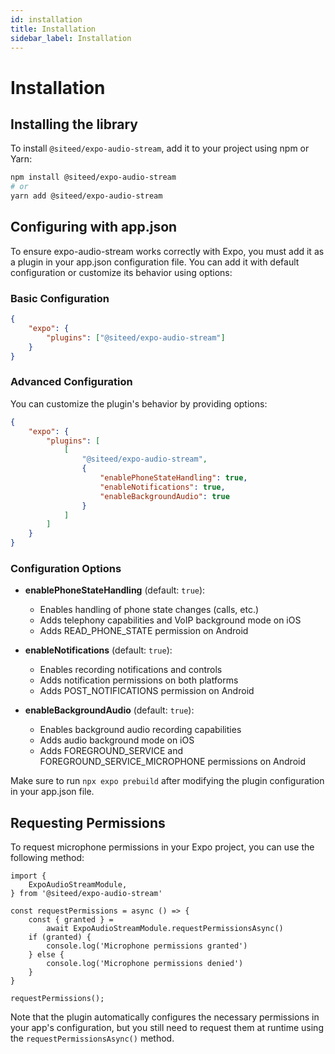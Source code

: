 ```yaml
---
id: installation
title: Installation
sidebar_label: Installation
---
```


# Installation

## Installing the library

To install `@siteed/expo-audio-stream`, add it to your project using npm or Yarn:

```bash
npm install @siteed/expo-audio-stream
# or
yarn add @siteed/expo-audio-stream
```

## Configuring with app.json

To ensure expo-audio-stream works correctly with Expo, you must add it as a plugin in your app.json configuration file. You can add it with default configuration or customize its behavior using options:

### Basic Configuration

```json
{
    "expo": {
        "plugins": ["@siteed/expo-audio-stream"]
    }
}
```

### Advanced Configuration

You can customize the plugin's behavior by providing options:

```json
{
    "expo": {
        "plugins": [
            [
                "@siteed/expo-audio-stream",
                {
                    "enablePhoneStateHandling": true,
                    "enableNotifications": true,
                    "enableBackgroundAudio": true
                }
            ]
        ]
    }
}
```

### Configuration Options

- **enablePhoneStateHandling** (default: `true`): 
  - Enables handling of phone state changes (calls, etc.)
  - Adds telephony capabilities and VoIP background mode on iOS
  - Adds READ_PHONE_STATE permission on Android

- **enableNotifications** (default: `true`):
  - Enables recording notifications and controls
  - Adds notification permissions on both platforms
  - Adds POST_NOTIFICATIONS permission on Android

- **enableBackgroundAudio** (default: `true`):
  - Enables background audio recording capabilities
  - Adds audio background mode on iOS
  - Adds FOREGROUND_SERVICE and FOREGROUND_SERVICE_MICROPHONE permissions on Android

Make sure to run `npx expo prebuild` after modifying the plugin configuration in your app.json file.

## Requesting Permissions

To request microphone permissions in your Expo project, you can use the following method:

```tsx
import {
    ExpoAudioStreamModule,
} from '@siteed/expo-audio-stream'

const requestPermissions = async () => {
    const { granted } =
        await ExpoAudioStreamModule.requestPermissionsAsync()
    if (granted) {
        console.log('Microphone permissions granted')
    } else {
        console.log('Microphone permissions denied')
    }
}

requestPermissions();
```

Note that the plugin automatically configures the necessary permissions in your app's configuration, but you still need to request them at runtime using the `requestPermissionsAsync()` method.